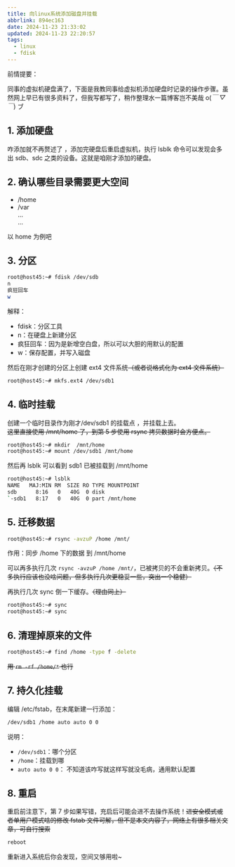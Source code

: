 ```yaml
---
title: 向linux系统添加磁盘并挂载
abbrlink: 894ec163
date: 2024-11-23 21:33:02
updated: 2024-11-23 22:20:57
tags:
  - linux
  - fdisk
---
```


前情提要：

同事的虚拟机硬盘满了，下面是我教同事给虚拟机添加硬盘时记录的操作步骤。虽然网上早已有很多资料了，但我写都写了，稍作整理水一篇博客岂不美哉 o(_￣ ▽ ￣_) ブ

## 1. 添加硬盘

咋添加就不再赘述了 ，添加完硬盘后重启虚拟机，执行 lsblk 命令可以发现会多出 sdb、sdc 之类的设备。这就是咱刚才添加的硬盘。

## 2. 确认哪些目录需要更大空间

- /home
- /var  
  …  
  …

以 home 为例吧

## 3. 分区

```bash
root@host45:~# fdisk /dev/sdb
n
疯狂回车
w
```

解释：

- fdisk：分区工具
- n：在硬盘上新建分区
- 疯狂回车：因为是新增空白盘，所以可以大胆的用默认的配置
- w：保存配置，并写入磁盘

然后在刚才创建的分区上创建 ext4 文件系统~~（或者说格式化为 ext4 文件系统）~~

```bash
root@host45:~# mkfs.ext4 /dev/sdb1
```

## 4. 临时挂载

创建一个临时目录作为刚才/dev/sdb1 的挂载点 ，并挂载上去。  
~~这里直接使用 /mnt/home 了，到第 5 步使用 rsync 拷贝数据时会方便点。~~

```bash
root@host45:~# mkdir  /mnt/home
root@host45:~# mount /dev/sdb1 /mnt/home
```

然后再 lsblk 可以看到 sdb1 已被挂载到 /mnt/home

```bash
root@host45:~# lsblk
NAME   MAJ:MIN RM  SIZE RO TYPE MOUNTPOINT
sdb      8:16   0   40G  0 disk
`-sdb1   8:17   0   40G  0 part /mnt/home
```

## 5. 迁移数据

```bash
root@host45:~# rsync -avzuP /home /mnt/
```

作用：同步 /home 下的数据 到 /mnt/home

可以再多执行几次 `rsync -avzuP /home /mnt/`，已被拷贝的不会重新拷贝。~~（不多执行应该也没啥问题，但多执行几次更稳妥一些，突出一个稳健）~~

再执行几次 sync 倒一下缓存。~~（理由同上）~~

```bash
root@host45:~# sync
root@host45:~# sync
```

## 6. 清理掉原来的文件

```bash
root@host45:~# find /home -type f -delete
```

~~用 `rm -rf /home/*` 也行~~

## 7. 持久化挂载

编辑 /etc/fstab，在末尾新建一行添加：

```bash
/dev/sdb1 /home auto auto 0 0
```

说明：

- `/dev/sdb1`：哪个分区
- `/home`：挂载到哪
- `auto auto 0 0`： 不知道该咋写就这样写就没毛病，通用默认配置

## 8. 重启

重启前注意下，第 7 步如果写错，充启后可能会进不去操作系统！~~进安全模式或者单用户模式啥的修改 fstab 文件可解，但不是本文内容了，网络上有很多相关文章，可自行搜索~~

```bash
reboot
```

重新进入系统后你会发现，空间又够用啦~
